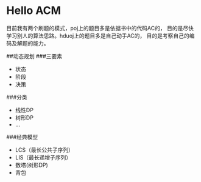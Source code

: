 Hello ACM
=========
目前我有两个刷题的模式，poj上的题目多是依据书中的代码AC的，
目的是尽快学习别人的算法思路。hduoj上的题目多是自己动手AC的，
目的是考察自己的编码及解题的能力。

##动态规划
###三要素
* 状态
* 阶段
* 决策

###分类
* 线性DP
* 树形DP
* ...

###经典模型
* LCS（最长公共子序列）
* LIS（最长递增子序列）
* 数塔(树形DP)
* 背包
